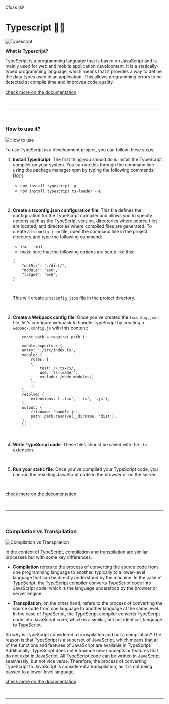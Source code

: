 ###### Class 09

# Typescript 🧑‍💻

![Typescript](https://serokell.io/files/0u/0ufu1q21.js-ts.jpg)

**What is Typescript?**

TypeScript is a programming language that is based on JavaScript and is mainly used for web and mobile application development. It is a statically-typed programming language, which means that it provides a way to define the data types used in an application. This allows programming errors to be detected at compile time and improves code quality.

[check more on the documentation](https://www.typescriptlang.org/)

<br />

---

<br />

### **How to use it?**

![How to use](https://miro.medium.com/max/1076/1*RHYOovcpUMZZDXG-gBLuhA.png)

To use TypeScript in a development project, you can follow these steps:

1. **Install TypeScript**: The first thing you should do is install the TypeScript compiler on your system. You can do this through the command line using the package manager npm by typing the following commands: [Docs](https://webpack.js.org/guides/typescript/)

    - `npm install typescript -g`
    - `npm install typescript ts-loader --D`

<br>

2. **Create a tsconfig.json configuration file**: This file defines the configuration for the TypeScript compiler and allows you to specify options such as the TypeScript version, directories where source files are located, and directories where compiled files are generated. To create a `tsconfig.json` file, open the command line in the project directory and type the following command:

    - `tsc --init`
    - make sure that the following options are setup like this:
    ```
    {
        "outDir": "./dist/",
        "module": "es6",
        "target": "es6",
    }
    ```

    <br>

    This will create a `tsconfig.json` file in the project directory.

<br>

3. **Create a Webpack config file**: Once you've created the `tsconfig.json` file, let's configure webpack to handle TypeScript by creating a `webpack.config.js` with this content:

    ```
        const path = require('path');

        module.exports = {
        entry: './src/index.ts',
        module: {
            rules: [
            {
                test: /\.tsx?$/,
                use: 'ts-loader',
                exclude: /node_modules/,
            },
            ],
        },
        resolve: {
            extensions: ['.tsx', '.ts', '.js'],
        },
        output: {
            filename: 'bundle.js',
            path: path.resolve(__dirname, 'dist'),
        },
        };
    ```

<br>

4. **Write TypeScript code**: These files should be saved with the `.ts` extension.

<br>

5. **Run your static file**: Once you've compiled your TypeScript code, you can run the resulting JavaScript code in the browser or on the server.

<br />

[check more on the documentation](https://www.typescriptlang.org/docs/handbook/typescript-tooling-in-5-minutes.html)

<br />

---

<br />

### **Compilation vs Transpilation**

![Compilation vs Transpilation](https://devopedia.org/images/article/19/9014.1528048190.png)

In the context of TypeScript, compilation and transpilation are similar processes but with some key differences.

- **Compilation** refers to the process of converting the source code from one programming language to another, typically to a lower-level language that can be directly understood by the machine. In the case of TypeScript, the TypeScript compiler converts TypeScript code into JavaScript code, which is the language understood by the browser or server engine.

- **Transpilation**, on the other hand, refers to the process of converting the source code from one language to another language at the same level. In the case of TypeScript, the TypeScript compiler converts TypeScript code into JavaScript code, which is a similar, but not identical, language to TypeScript.

So why is TypeScript considered a transpilation and not a compilation? The reason is that TypeScript is a superset of JavaScript, which means that all of the functions and features of JavaScript are available in TypeScript. Additionally, TypeScript does not introduce new concepts or features that do not exist in JavaScript. All TypeScript code can be written in JavaScript seamlessly, but not vice versa. Therefore, the process of converting TypeScript to JavaScript is considered a transpilation, as it is not being passed to a lower-level language.

[check more on the documentation](https://dev.to/kealanparr/compiling-vs-transpiling-3h9i)

<br />

---
